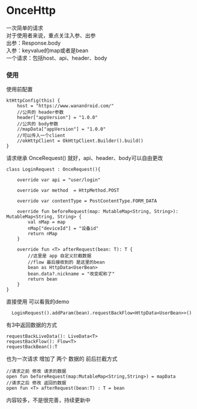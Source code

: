 # OnceHttp
一次简单的请求  
对于使用者来说，重点关注入参、出参  
出参：Response.body  
入参：keyvalue的map或者是bean  
一个请求：包括host、api、header、body  
### 使用
使用前配置
```
ktHttpConfig(this) {
    host = "https://www.wanandroid.com/"
    //公共的 header参数
    header["appVersion"] = "1.0.0"
    //公共的 body参数
    //mapData["appVersion"] = "1.0.0"
    //可以传入一个client
    //okHttpClient = OkHttpClient.Builder().build()
}
```
请求继承 OnceRequest() 就好，api、header、body可以自由更改
```
class LoginRequest : OnceRequest(){

    override var api = "user/login"

    override var method  = HttpMethod.POST

    override var contentType = PostContentType.FORM_DATA

    override fun beforeRequest(map: MutableMap<String, String>): MutableMap<String, String> {
        val nMap = map
        nMap["deviceId"] = "设备id"
        return nMap
    }
    
    override fun <T> afterRequest(bean: T): T {
        //这里是 app 自定义拦截数据
        //flow 最后接收到的 是这里的bean
        bean as HttpData<UserBean>
        bean.data?.nickname = "改变昵称了"
        return bean
    }
}
```
直接使用 可以看我的demo
```
  LoginRequest().addParam(bean).requestBackFlow<HttpData<UserBean>>()
```
有3中返回数据的方式
```
requestBackLiveData(): LiveData<T> 
requestBackFlow(): Flow<T>
requestBackBean():T
```
也为一次请求 增加了 两个 数据的 前后拦截方式
```
//请求之前 修改 请求的数据
open fun beforeRequest(map:MutableMap<String,String>) = mapData
//请求之后 修改 返回的数据
open fun <T> afterRequest(bean:T) : T = bean

```
内容较多，不是很完善，持续更新中
